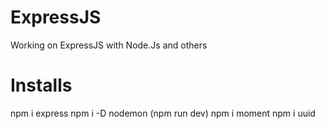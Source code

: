 # ExpressJS
Working on ExpressJS with Node.Js and others

# Installs
npm i express
npm i -D nodemon (npm run dev)
npm i moment
npm i uuid
